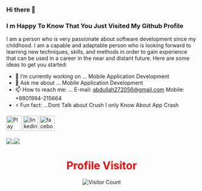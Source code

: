 ### Hi there 👋 
### I m Happy To Know That You Just Visited My Github Profile
I am a person who is very passionate about software development since my childhood. I am a capable and adaptable person who is looking forward to learning new techniques, skills, and methods in order to gain experience that can be used in a career in the near and distant future.
Here are some ideas to get you started:

- 🔭 I’m currently working on ... Mobile Application Development
- 💬 Ask me about ... Mobile Application Development
- 📫 How to reach me: ... E-mail: abdullah272056@gmail.com  Mobile: +8801994-215664
- ⚡ Fun fact: ...Dont Talk about Crush I only Know About App Crash



<div align="left">
  
[<img src='https://cdn2.iconfinder.com/data/icons/social-media-iconez/64/PlayStore-128.png' alt='Play Store' height='40'>](https://play.google.com/store/apps/developer?id=Abdullah+Al+Aman) 
[<img src='https://cdn2.iconfinder.com/data/icons/social-media-icons-23/800/linkedin-512.png' alt='linkedin' height='40'>](https://www.linkedin.com/in/abdullah-al-aman-922013194/) 
[<img src='https://cdn2.iconfinder.com/data/icons/social-media-icons-23/800/facebook-128.png' alt='facebook' height='40'>](https://www.facebook.com/Abdullah328338)

</div>




<div align="left">
  
<a href="https://github.com/Abdullah272056">
  <img align="center" src="https://github-readme-stats.anuraghazra1.vercel.app/api?username=Abdullah272056&show_icons=true&theme=radical&line_height=40&count_private=true"
</a>
  

<a href="https://github.com/Abdullah272056?tab=repositories">
  <img align="center" src="https://github-readme-stats.anuraghazra1.vercel.app/api/top-langs/?username=Abdullah272056&theme=radical&hide_langs_below=0" />
</a>

</div>



<!-- <div align="left">
  
![GitHub streak stats](https://github-readme-streak-stats.herokuapp.com/?user=Abdullah272056&&theme=radical) 

</div> -->




  




<div align="center">
  

<h1 style="color:red">Profile Visitor</h1>

![Visitor Count](https://profile-counter.glitch.me/Abdullah272056/count.svg)

</div>

